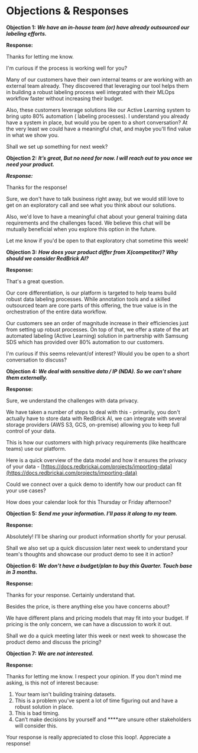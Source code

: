 # Objections & Responses

**Objection 1:** _**We have an in-house team \(or\) have already outsourced our labeling efforts.**_

**Response:**

Thanks for letting me know.

I'm curious if the process is working well for you?

Many of our customers have their own internal teams or are working with an external team already. They discovered that leveraging our tool helps them in building a robust labeling process well integrated with their MLOps workflow faster without increasing their budget.

Also, these customers leverage solutions like our Active Learning system to bring upto 80% automation \( labeling processes\). I understand you already have a system in place, but would you be open to a short conversation? At the very least we could have a meaningful chat, and maybe you'll find value in what we show you.

Shall we set up something for next week?

**Objection 2:** _**It’s great, But no need for now. I will reach out to you once we need your product.**_

_**Response:**_

Thanks for the response!

Sure, we don't have to talk business right away, but we would still love to get on an exploratory call and see what you think about our solutions.

Also, we'd love to have a meaningful chat about your general training data requirements and the challenges faced. We believe this chat will be mutually beneficial when you explore this option in the future.

Let me know if you'd be open to that exploratory chat sometime this week!

**Objection 3:** _**How does your product differ from X\(competitor\)? Why should we consider RedBrick AI?**_

**Response:**

That's a great question.

Our core differentiation, is our platform is targeted to help teams build robust data labeling processes. While annotation tools and a skilled outsourced team are core parts of this offering, the true value is in the orchestration of the entire data workflow.

Our customers see an order of magnitude increase in their efficiencies just from setting up robust processes. On top of that, we offer a state of the art automated labeling \(Active Learning\) solution in partnership with Samsung SDS which has provided over 80% automation to our customers.

I'm curious if this seems relevant/of interest? Would you be open to a short conversation to discuss?

**Objection 4:** _**We deal with sensitive data / IP \(NDA\). So we can’t share them externally.**_

**Response:**

Sure, we understand the challenges with data privacy.

We have taken a number of steps to deal with this - primarily, you don't actually have to store data with RedBrick AI, we can integrate with several storage providers \(AWS S3, GCS, on-premise\) allowing you to keep full control of your data.

This is how our customers with high privacy requirements \(like healthcare teams\) use our platform.

Here is a quick overview of the data model and how it ensures the privacy of your data - [https://docs.redbrickai.com/projects/importing-data](https://docs.redbrickai.com/projects/importing-data)

Could we connect over a quick demo to identify how our product can fit your use cases?

How does your calendar look for this Thursday or Friday afternoon?

**Objection 5:** _**Send me your information. I’ll pass it along to my team.**_

**Response:**

Absolutely! I’ll be sharing our product information shortly for your perusal.

Shall we also set up a quick discussion later next week to understand your team's thoughts and showcase our product demo to see it in action?

**Objection 6:** _**We don’t have a budget/plan to buy this Quarter. Touch base in 3 months.**_

**Response:** 

Thanks for your response. Certainly understand that.

Besides the price, is there anything else you have concerns about?

We have different plans and pricing models that may fit into your budget. If pricing is the only concern, we can have a discussion to work it out.

Shall we do a quick meeting later this week or next week to showcase the product demo and discuss the pricing?

**Objection 7:** _**We are not interested.**_

**Response:**

Thanks for letting me know. I respect your opinion. If you don't mind me asking, is this not of interest because:

1. Your team isn't building training datasets.
2. This is a problem you've spent a lot of time figuring out and have a robust solution in place.
3. This is bad timing.
4. Can’t make decisions by yourself and ****are unsure other stakeholders will consider this.

Your response is really appreciated to close this loop!. Appreciate a response!

